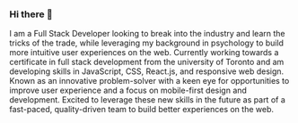 ### Hi there 👋
I am a Full Stack Developer looking to break into the industry and learn the tricks of the trade, while leveraging my background in psychology to build more intuitive user experiences on the web. Currently working towards a certificate in full stack development from the university of Toronto and am developing skills in JavaScript, CSS, React.js, and responsive web design. Known as an innovative problem-solver with a keen eye for opportunities to improve user experience and a focus on mobile-first design and development. Excited to leverage these new skills in the future as part of a fast-paced, quality-driven team to build better experiences on the web.
<!--
**Deiondrae/Deiondrae** is a ✨ _special_ ✨ repository because its `README.md` (this file) appears on your GitHub profile.

Here are some ideas to get you started:

- 🔭 I’m currently working on ...
- 🌱 I’m currently learning ...
- 👯 I’m looking to collaborate on ...
- 🤔 I’m looking for help with ...
- 💬 Ask me about ...
- 📫 How to reach me: ...
- 😄 Pronouns: ...
- ⚡ Fun fact: ...
-->
